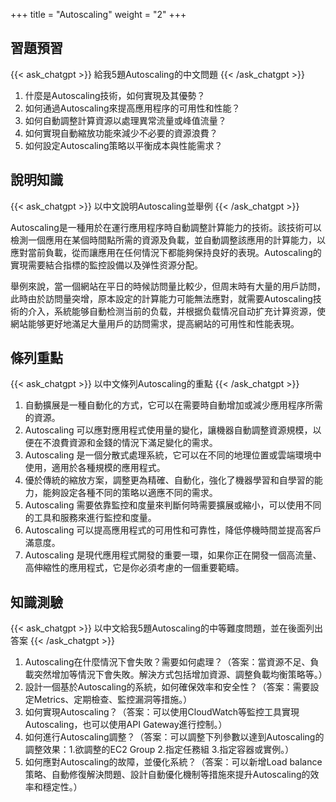 +++
title = "Autoscaling"
weight = "2"
+++
## 習題預習
{{< ask_chatgpt >}}
給我5題Autoscaling的中文問題
{{< /ask_chatgpt >}}

1. 什麼是Autoscaling技術，如何實現及其優勢？
2. 如何通過Autoscaling來提高應用程序的可用性和性能？
3. 如何自動調整計算資源以處理異常流量或峰值流量？
4. 如何實現自動縮放功能來減少不必要的資源浪費？
5. 如何設定Autoscaling策略以平衡成本與性能需求？   

## 說明知識
{{< ask_chatgpt >}}
以中文說明Autoscaling並舉例
{{< /ask_chatgpt >}}

Autoscaling是一種用於在運行應用程序時自動調整計算能力的技術。該技術可以檢測一個應用在某個時間點所需的資源及負載，並自動調整該應用的計算能力，以應對當前負載，從而讓應用在任何情況下都能夠保持良好的表現。Autoscaling的實現需要結合指標的監控設備以及弹性资源分配。

舉例來說，當一個網站在平日的時候訪問量比較少，但周末時有大量的用戶訪問，此時由於訪問量突增，原本設定的計算能力可能無法應對，就需要Autoscaling技術的介入，系統能够自動检测当前的负载，并根据负载情况自动扩充计算资源，使網站能够更好地滿足大量用戶的訪問需求，提高網站的可用性和性能表現。   

## 條列重點
{{< ask_chatgpt >}}
以中文條列Autoscaling的重點
{{< /ask_chatgpt >}}

1. 自動擴展是一種自動化的方式，它可以在需要時自動增加或減少應用程序所需的資源。
2. Autoscaling 可以應對應用程式使用量的變化，讓機器自動調整資源規模，以便在不浪費資源和金錢的情況下滿足變化的需求。
3. Autoscaling 是一個分散式處理系統，它可以在不同的地理位置或雲端環境中使用，適用於各種規模的應用程式。
4. 優於傳統的縮放方案，調整更為精確、自動化，強化了機器學習和自學習的能力，能夠設定各種不同的策略以適應不同的需求。
5. Autoscaling 需要依靠監控和度量來判斷何時需要擴展或縮小，可以使用不同的工具和服務來進行監控和度量。
6. Autoscaling 可以提高應用程式的可用性和可靠性，降低停機時間並提高客戶滿意度。
7. Autoscaling 是現代應用程式開發的重要一環，如果你正在開發一個高流量、高伸縮性的應用程式，它是你必須考慮的一個重要範疇。   

## 知識測驗
{{< ask_chatgpt >}}
以中文給我5題Autoscaling的中等難度問題，並在後面列出答案
{{< /ask_chatgpt >}}

1. Autoscaling在什麼情況下會失敗？需要如何處理？（答案：當資源不足、負載突然增加等情況下會失敗。解決方式包括增加資源、調整負載均衡策略等。）
2. 設計一個基於Autoscaling的系統，如何確保效率和安全性？（答案：需要設定Metrics、定期檢查、監控漏洞等措施。）
3. 如何實現Autoscaling？（答案：可以使用CloudWatch等監控工具實現Autoscaling，也可以使用API Gateway進行控制。）
4. 如何進行Autoscaling調整？（答案：可以調整下列參數以達到Autoscaling的調整效果：1.欲調整的EC2 Group 2.指定任務組 3.指定容器或實例。）
5. 如何應對Autoscaling的故障，並優化系統？（答案：可以新增Load balance策略、自動修復解決問題、設計自動優化機制等措施來提升Autoscaling的效率和穩定性。）   

